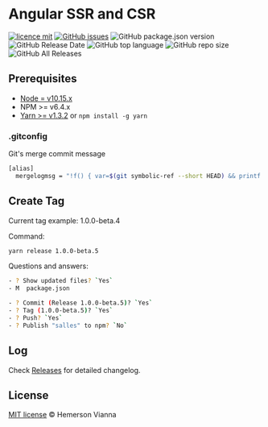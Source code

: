# Angular SSR and CSR

[![licence mit](https://img.shields.io/badge/license-MIT-blue.svg?style=flat-square)](http://hemersonvianna.mit-license.org/)
[![GitHub issues](https://img.shields.io/github/issues/org-rondon/angular-ssr-csr.svg)](https://github.com/org-rondon/angular-ssr-csr/issues)
![GitHub package.json version](https://img.shields.io/github/package-json/v/org-rondon/angular-ssr-csr.svg)
![GitHub Release Date](https://img.shields.io/github/release-date/org-rondon/angular-ssr-csr.svg)
![GitHub top language](https://img.shields.io/github/languages/top/org-rondon/angular-ssr-csr.svg)
![GitHub repo size](https://img.shields.io/github/repo-size/org-rondon/angular-ssr-csr.svg)
![GitHub All Releases](https://img.shields.io/github/downloads/org-rondon/angular-ssr-csr/total.svg)

## Prerequisites

- [Node = v10.15.x](https://nodejs.org/en/)
- NPM >= v6.4.x
- [Yarn >= v1.3.2](https://yarnpkg.com/en/docs/install#linux-tab) or `npm install -g yarn`

### .gitconfig

Git's merge commit message

```bash
[alias]
  mergelogmsg = "!f() { var=$(git symbolic-ref --short HEAD) && printf 'Merge branch %s into %s\n\n::SUMMARY::\nBranch %s commits:\n' $1 $var $1 > temp_merge_msg && git log --format=format:'%s' $var..$1 >> temp_merge_msg && printf '\n\nBranch %s commits:\n' $var >> temp_merge_msg && git log --format=format:'%s' $1..$var >> temp_merge_msg && printf '\n\n* * * * * * * * * * * * * * * * * * * * * * * * *\n::DETAILS::\n' >> temp_merge_msg && git log --left-right $var...$1 >> temp_merge_msg && git merge --no-ff --no-commit $1 && git commit -eF temp_merge_msg; rm -f temp_merge_msg;}; f"
```

## Create Tag

Current tag example: 1.0.0-beta.4

Command:

```bash
yarn release 1.0.0-beta.5
```

Questions and answers:

```sh
- ? Show updated files? `Yes`
- M  package.json

- ? Commit (Release 1.0.0-beta.5)? `Yes`
- ? Tag (1.0.0-beta.5)? `Yes`
- ? Push? `Yes`
- ? Publish "salles" to npm? `No`
```

## Log

Check [Releases](https://github.com/org-rondon/angular-ssr-csr/releases) for detailed changelog.

## License

[MIT license](http://hemersonvianna.mit-license.org/) © Hemerson Vianna
